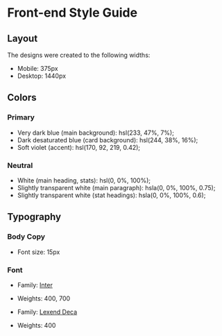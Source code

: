 # Front-end Style Guide

## Layout

The designs were created to the following widths:

- Mobile: 375px
- Desktop: 1440px

## Colors

### Primary

- Very dark blue (main background): hsl(233, 47%, 7%);
- Dark desaturated blue (card background): hsl(244, 38%, 16%);
- Soft violet (accent): hsl(170, 92, 219, 0.42);

### Neutral

- White (main heading, stats): hsl(0, 0%, 100%);
- Slightly transparent white (main paragraph): hsla(0, 0%, 100%, 0.75);
- Slightly transparent white (stat headings): hsla(0, 0%, 100%, 0.6);

## Typography

### Body Copy

- Font size: 15px

### Font

- Family: [Inter](https://fonts.google.com/specimen/Inter)
- Weights: 400, 700

- Family: [Lexend Deca](https://fonts.google.com/specimen/Lexend+Deca)
- Weights: 400
